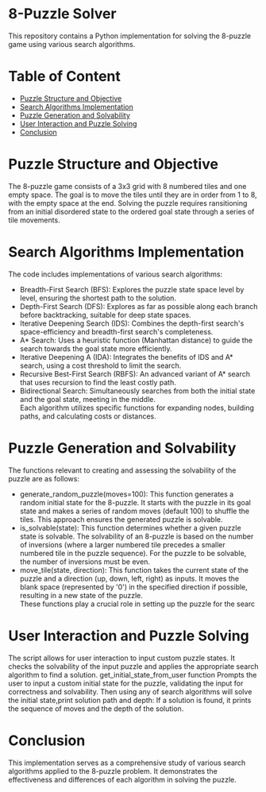 # 8-Puzzle Solver
This repository contains a Python implementation for solving the 8-puzzle game using various search algorithms.

# Table of Content
- [Puzzle Structure and Objective](https://github.com/KimiyaVahidMotlagh/8PuzzleSolver#puzzle-structure-and-objective)
- [Search Algorithms Implementation]()
- [Puzzle Generation and Solvability]()
- [User Interaction and Puzzle Solving]()
- [Conclusion]()

# Puzzle Structure and Objective
The 8-puzzle game consists of a 3x3 grid with 8 numbered tiles and one empty space. The goal is to move the tiles until they are in order from 1 to 8, with the empty space at the end. Solving the puzzle requires
ransitioning from an initial disordered state to the ordered goal state through a series of tile movements.

# Search Algorithms Implementation
The code includes implementations of various search algorithms:

- Breadth-First Search (BFS): Explores the puzzle state space level by level, ensuring the shortest path to the solution.
- Depth-First Search (DFS): Explores as far as possible along each branch before backtracking, suitable for deep state spaces.
- Iterative Deepening Search (IDS): Combines the depth-first search's space-efficiency and breadth-first search's completeness.
- A* Search: Uses a heuristic function (Manhattan distance) to guide the search towards the goal state more efficiently.
- Iterative Deepening A (IDA): Integrates the benefits of IDS and A* search, using a cost threshold to limit the search.
- Recursive Best-First Search (RBFS): An advanced variant of A* search that uses recursion to find the least costly path.
- Bidirectional Search: Simultaneously searches from both the initial state and the goal state, meeting in the middle. <br/>
Each algorithm utilizes specific functions for expanding nodes, building paths, and calculating costs or distances.

# Puzzle Generation and Solvability
The functions relevant to creating and assessing the solvability of the puzzle are as follows:

- generate_random_puzzle(moves=100): This function generates a random initial state for the 8-puzzle. It starts with the puzzle in its goal state and makes a series of random moves (default 100) to shuffle the tiles. This approach 
ensures the generated puzzle is solvable.
- is_solvable(state): This function determines whether a given puzzle state is solvable. The solvability of an 8-puzzle is based on the number of inversions (where a larger numbered tile precedes a smaller numbered tile in the puzzle 
sequence). For the puzzle to be solvable, the number of inversions must be even.
- move_tile(state, direction): This function takes the current state of the puzzle and a direction (up, down, left, right) as inputs. It moves the blank space (represented by '0') in the specified direction if possible, resulting in a new state of the puzzle. <br/>
These functions play a crucial role in setting up the puzzle for the searc

# User Interaction and Puzzle Solving
The script allows for user interaction to input custom puzzle states. It checks the solvability of the input puzzle and applies the appropriate search algorithm to find a solution. get_initial_state_from_user function Prompts the user to input a custom initial state 
for the puzzle, validating the input for correctness and solvability. Then using any of search algorithms will solve the initial state,print solution path and depth: If a solution is found, it prints the sequence of moves and the depth of the solution.

# Conclusion
This implementation serves as a comprehensive study of various search algorithms applied to the 8-puzzle problem. It demonstrates the effectiveness and differences of each algorithm in solving the puzzle.


